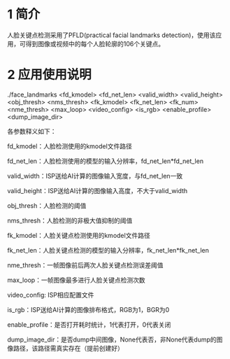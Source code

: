 # 1 简介

人脸关键点检测采用了PFLD(practical facial landmarks detection)，使用该应用，可得到图像或视频中的每个人脸轮廓的106个关键点。

# 2 应用使用说明

./face_landmarks <fd_kmodel> <fd_net_len> <valid_width> <valid_height> <obj_thresh> <nms_thresh> <fk_kmodel> <fk_net_len> <fk_num> <nme_thresh> <max_loop> <video_config> <is_rgb> <enable_profile> <dump_image_dir>

各参数释义如下：

fd_kmodel：人脸检测使用的kmodel文件路径

fd_net_len：人脸检测使用的模型的输入分辨率，fd_net_len*fd_net_len

valid_width：ISP送给AI计算的图像输入宽度，与fd_net_len一致

valid_height：ISP送给AI计算的图像输入高度，不大于valid_width

obj_thresh：人脸检测的阈值

nms_thresh：人脸检测的非极大值抑制的阈值

fk_kmodel：人脸关键点检测使用的kmodel文件路径

fk_net_len：人脸关键点检测的模型的输入分辨率，fk_net_len*fk_net_len

nme_thresh：一帧图像前后两次人脸关键点检测误差阈值

max_loop：一帧图像最多进行人脸关键点检测次数

video_config: ISP相应配置文件

is_rgb：ISP送给AI计算的图像排布格式，RGB为1，BGR为0

enable_profile：是否打开耗时统计，1代表打开，0代表关闭

dump_image_dir：是否dump中间图像，None代表否，非None代表dump的图像路径，该路径需真实存在（提前创建好）